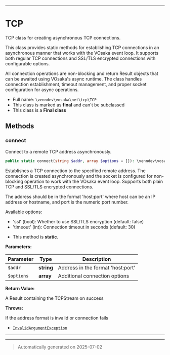 ***

# TCP

TCP class for creating asynchronous TCP connections.

This class provides static methods for establishing TCP connections in an
asynchronous manner that works with the VOsaka event loop. It supports both
regular TCP connections and SSL/TLS encrypted connections with configurable
options.

All connection operations are non-blocking and return Result objects that
can be awaited using VOsaka's async runtime. The class handles connection
establishment, timeout management, and proper socket configuration for
async operations.

* Full name: `\venndev\vosaka\net\tcp\TCP`
* This class is marked as **final** and can't be subclassed
* This class is a **Final class**




## Methods


### connect

Connect to a remote TCP address asynchronously.

```php
public static connect(string $addr, array $options = []): \venndev\vosaka\core\Result&lt;\venndev\vosaka\net\tcp\TCPStream&gt;
```

Establishes a TCP connection to the specified remote address. The connection
is created asynchronously and the socket is configured for non-blocking
operation to work with the VOsaka event loop. Supports both plain TCP and
SSL/TLS encrypted connections.

The address should be in the format 'host:port' where host can be an IP
address or hostname, and port is the numeric port number.

Available options:
- 'ssl' (bool): Whether to use SSL/TLS encryption (default: false)
- 'timeout' (int): Connection timeout in seconds (default: 30)

* This method is **static**.




**Parameters:**

| Parameter | Type | Description |
|-----------|------|-------------|
| `$addr` | **string** | Address in the format &#039;host:port&#039; |
| `$options` | **array** | Additional connection options |


**Return Value:**

A Result containing the TCPStream on success



**Throws:**
<p>If the address format is invalid or connection fails</p>

- [`InvalidArgumentException`](../../../../InvalidArgumentException.md)



***


***
> Automatically generated on 2025-07-02
